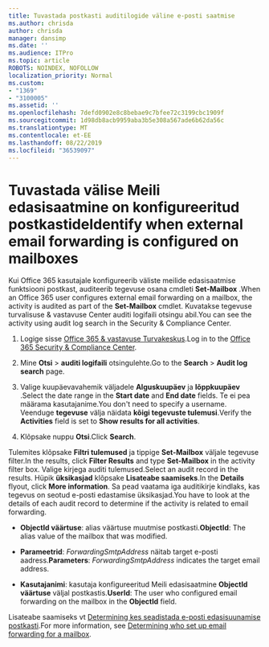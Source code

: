 ```yaml
---
title: Tuvastada postkasti auditilogide väline e-posti saatmise
ms.author: chrisda
author: chrisda
manager: dansimp
ms.date: ''
ms.audience: ITPro
ms.topic: article
ROBOTS: NOINDEX, NOFOLLOW
localization_priority: Normal
ms.custom:
- "1369"
- "3100005"
ms.assetid: ''
ms.openlocfilehash: 7defd0902e8c8bebae9c7bfee72c3199cbc1909f
ms.sourcegitcommit: 1d98db8acb9959aba3b5e308a567ade6b62da56c
ms.translationtype: MT
ms.contentlocale: et-EE
ms.lasthandoff: 08/22/2019
ms.locfileid: "36539097"
---
```

# <a name="identify-when-external-email-forwarding-is-configured-on-mailboxes"></a><span data-ttu-id="22210-102">Tuvastada välise Meili edasisaatmine on konfigureeritud postkastide</span><span class="sxs-lookup"><span data-stu-id="22210-102">Identify when external email forwarding is configured on mailboxes</span></span>

<span data-ttu-id="22210-103">Kui Office 365 kasutajale konfigureerib väliste meilide edasisaatmise funktsiooni postkast, auditeerib tegevuse osana cmdleti **Set-Mailbox** .</span><span class="sxs-lookup"><span data-stu-id="22210-103">When an Office 365  user configures external email forwarding on a mailbox, the activity is audited as part of the **Set-Mailbox** cmdlet.</span></span> <span data-ttu-id="22210-104">Kuvatakse tegevuse turvalisuse & vastavuse Center auditi logifaili otsingu abil.</span><span class="sxs-lookup"><span data-stu-id="22210-104">You can see the activity using audit log search in the Security & Compliance Center.</span></span>

1. <span data-ttu-id="22210-105">Logige sisse [Office 365 & vastavuse Turvakeskus](https://protection.office.com/).</span><span class="sxs-lookup"><span data-stu-id="22210-105">Log in to the [Office 365 Security & Compliance Center](https://protection.office.com/).</span></span>

2. <span data-ttu-id="22210-106">Mine **Otsi** > **auditi logifaili** otsingulehte.</span><span class="sxs-lookup"><span data-stu-id="22210-106">Go to the **Search** > **Audit log search** page.</span></span>

3. <span data-ttu-id="22210-107">Valige kuupäevavahemik väljadele **Alguskuupäev** ja **lõppkuupäev** .</span><span class="sxs-lookup"><span data-stu-id="22210-107">Select the date range in the **Start date** and **End date** fields.</span></span> <span data-ttu-id="22210-108">Te ei pea määrama kasutajanime.</span><span class="sxs-lookup"><span data-stu-id="22210-108">You don't need to specify a username.</span></span> <span data-ttu-id="22210-109">Veenduge **tegevuse** välja näidata **kõigi tegevuste tulemusi**.</span><span class="sxs-lookup"><span data-stu-id="22210-109">Verify the **Activities** field is set to **Show results for all activities**.</span></span>

4. <span data-ttu-id="22210-110">Klõpsake nuppu **Otsi**.</span><span class="sxs-lookup"><span data-stu-id="22210-110">Click **Search**.</span></span>

<span data-ttu-id="22210-111">Tulemites klõpsake **Filtri tulemused** ja tippige **Set-Mailbox** väljale tegevuse filter.</span><span class="sxs-lookup"><span data-stu-id="22210-111">In the results, click **Filter Results** and type **Set-Mailbox** in the activity filter box.</span></span> <span data-ttu-id="22210-112">Valige kirjega auditi tulemused.</span><span class="sxs-lookup"><span data-stu-id="22210-112">Select an audit record in the results.</span></span> <span data-ttu-id="22210-113">Hüpik **üksikasjad** klõpsake **Lisateabe saamiseks**.</span><span class="sxs-lookup"><span data-stu-id="22210-113">In the **Details** flyout, click **More information**.</span></span> <span data-ttu-id="22210-114">Sa pead vaatama iga auditikirje kindlaks, kas tegevus on seotud e-posti edastamise üksikasjad.</span><span class="sxs-lookup"><span data-stu-id="22210-114">You have to look at the details of each audit record to determine if the activity is related to email forwarding.</span></span>

- <span data-ttu-id="22210-115">**ObjectId väärtuse**: alias väärtuse muutmise postkasti.</span><span class="sxs-lookup"><span data-stu-id="22210-115">**ObjectId**: The alias value of the mailbox that was modified.</span></span>

- <span data-ttu-id="22210-116">**Parameetrid**: _ForwardingSmtpAddress_ näitab target e-posti aadress.</span><span class="sxs-lookup"><span data-stu-id="22210-116">**Parameters**: _ForwardingSmtpAddress_ indicates the target email address.</span></span>

- <span data-ttu-id="22210-117">**Kasutajanimi**: kasutaja konfigureeritud Meili edasisaatmine **ObjectId väärtuse** väljal postkastis.</span><span class="sxs-lookup"><span data-stu-id="22210-117">**UserId**: The user who configured email forwarding on the mailbox in the **ObjectId** field.</span></span>

<span data-ttu-id="22210-118">Lisateabe saamiseks vt [Determining kes seadistada e-posti edasisuunamise postkasti](https://docs.microsoft.com/office365/securitycompliance/auditing-troubleshooting-scenarios#determining-who-set-up-email-forwarding-for-a-mailbox).</span><span class="sxs-lookup"><span data-stu-id="22210-118">For more information, see [Determining who set up email forwarding for a mailbox](https://docs.microsoft.com/office365/securitycompliance/auditing-troubleshooting-scenarios#determining-who-set-up-email-forwarding-for-a-mailbox).</span></span>
